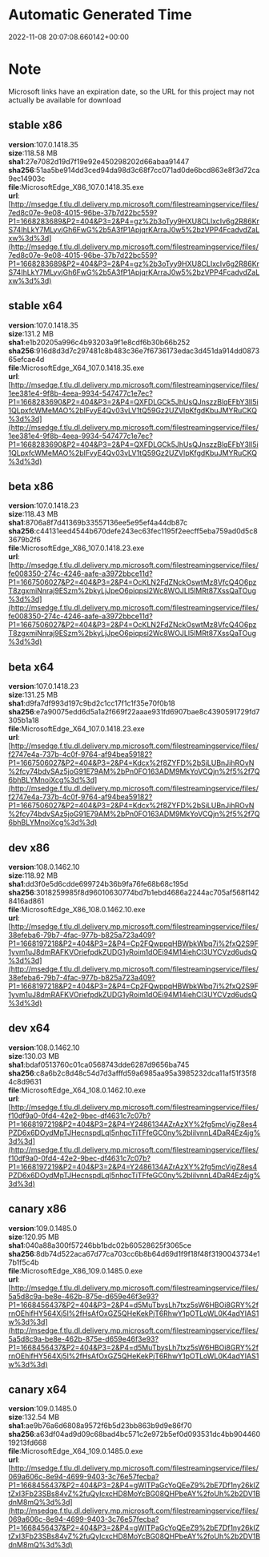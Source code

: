 # Automatic Generated Time
2022-11-08 20:07:08.660142+00:00

# Note
Microsoft links have an expiration date, so the URL for this project may not actually be available for download

## stable x86
**version**:107.0.1418.35  
**size**:118.58 MB  
**sha1**:27e7082d19d7f19e92e450298202d66abaa91447  
**sha256**:51aa5be914dd3ced94da98d3c68f7cc071ad0de6bcd863e8f3d72ca9ec14903c  
**file**:MicrosoftEdge_X86_107.0.1418.35.exe  
**url**:[http://msedge.f.tlu.dl.delivery.mp.microsoft.com/filestreamingservice/files/7ed8c07e-9e08-4015-96be-37b7d22bc559?P1=1668283689&P2=404&P3=2&P4=gz%2b3oTyy9HXU8CLIxcIv6g2R86KrS74IhLkY7MLyvjGh6FwG%2b5A3fP1ApjqrKArraJ0w5%2bzVPP4FcadvdZaLxw%3d%3d](http://msedge.f.tlu.dl.delivery.mp.microsoft.com/filestreamingservice/files/7ed8c07e-9e08-4015-96be-37b7d22bc559?P1=1668283689&P2=404&P3=2&P4=gz%2b3oTyy9HXU8CLIxcIv6g2R86KrS74IhLkY7MLyvjGh6FwG%2b5A3fP1ApjqrKArraJ0w5%2bzVPP4FcadvdZaLxw%3d%3d)  

## stable x64
**version**:107.0.1418.35  
**size**:131.2 MB  
**sha1**:e1b20205a996c4b93203a9f1e8cdf6b30b66b252  
**sha256**:916d8d3d7c297481c8b483c36e7f6736173edac3d451da914dd087365efcae4d  
**file**:MicrosoftEdge_X64_107.0.1418.35.exe  
**url**:[http://msedge.f.tlu.dl.delivery.mp.microsoft.com/filestreamingservice/files/1ee381e4-9f8b-4eea-9934-547477c1e7ec?P1=1668283690&P2=404&P3=2&P4=QXFDLGCk5JhUsQJnszzBlqEFbY3Il5i1QLpxfcWMeMAO%2bIFvyE4Qv03vLV1tQ59Gz2UZVlpKfgdKbuJMYRuCKQ%3d%3d](http://msedge.f.tlu.dl.delivery.mp.microsoft.com/filestreamingservice/files/1ee381e4-9f8b-4eea-9934-547477c1e7ec?P1=1668283690&P2=404&P3=2&P4=QXFDLGCk5JhUsQJnszzBlqEFbY3Il5i1QLpxfcWMeMAO%2bIFvyE4Qv03vLV1tQ59Gz2UZVlpKfgdKbuJMYRuCKQ%3d%3d)  

## beta x86
**version**:107.0.1418.23  
**size**:118.43 MB  
**sha1**:8706a8f7d41369b33557136ee5e95ef4a44db87c  
**sha256**:c44131eed4544b670defe243ec63fec1195f2eecff5eba759ad0d5c83679b2f6  
**file**:MicrosoftEdge_X86_107.0.1418.23.exe  
**url**:[http://msedge.f.tlu.dl.delivery.mp.microsoft.com/filestreamingservice/files/fe008350-274c-4246-aafe-a3972bbce11d?P1=1667506027&P2=404&P3=2&P4=OcKLN2FdZNckOswtMz8VfcQ4O6pzT8zgxmiNnraj9ESzm%2bkyLjJpeO6piqpsi2Wc8WOJLl5lMRt87XssQaTOug%3d%3d](http://msedge.f.tlu.dl.delivery.mp.microsoft.com/filestreamingservice/files/fe008350-274c-4246-aafe-a3972bbce11d?P1=1667506027&P2=404&P3=2&P4=OcKLN2FdZNckOswtMz8VfcQ4O6pzT8zgxmiNnraj9ESzm%2bkyLjJpeO6piqpsi2Wc8WOJLl5lMRt87XssQaTOug%3d%3d)  

## beta x64
**version**:107.0.1418.23  
**size**:131.25 MB  
**sha1**:d9fa7df993d197c9bd2c1cc17f1c1f35e70f0b18  
**sha256**:e7a90075edd6d5a1a2f669f22aaae931fd6907bae8c4390591729fd7305b1a18  
**file**:MicrosoftEdge_X64_107.0.1418.23.exe  
**url**:[http://msedge.f.tlu.dl.delivery.mp.microsoft.com/filestreamingservice/files/f2747e4a-737b-4c0f-9764-af94bea59182?P1=1667506027&P2=404&P3=2&P4=Kdcx%2f8ZYFD%2bSiLUBnJihROvN%2fcy74bdvSAz5joG91E79AM%2bPn0FO163ADM9MkYoVCQjn%2f5%2f7Q6bhBLYMnoiXcg%3d%3d](http://msedge.f.tlu.dl.delivery.mp.microsoft.com/filestreamingservice/files/f2747e4a-737b-4c0f-9764-af94bea59182?P1=1667506027&P2=404&P3=2&P4=Kdcx%2f8ZYFD%2bSiLUBnJihROvN%2fcy74bdvSAz5joG91E79AM%2bPn0FO163ADM9MkYoVCQjn%2f5%2f7Q6bhBLYMnoiXcg%3d%3d)  

## dev x86
**version**:108.0.1462.10  
**size**:118.92 MB  
**sha1**:dd3f0e5d6cdde699724b36b9fa76fe68b68c195d  
**sha256**:3018259985f8d96010630774bd7b1ebd4686a2244ac705af568f1428416ad861  
**file**:MicrosoftEdge_X86_108.0.1462.10.exe  
**url**:[http://msedge.f.tlu.dl.delivery.mp.microsoft.com/filestreamingservice/files/38efeba6-79b7-4fac-977b-b825a723a409?P1=1668197218&P2=404&P3=2&P4=Cp2FQwppqHBWbkWbq7i%2fxQ2S9F1yvm1uJ8dmRAFKVOriefpdkZUDG1yRoim1dOEi94M14iehCl3UYCVzd6udsQ%3d%3d](http://msedge.f.tlu.dl.delivery.mp.microsoft.com/filestreamingservice/files/38efeba6-79b7-4fac-977b-b825a723a409?P1=1668197218&P2=404&P3=2&P4=Cp2FQwppqHBWbkWbq7i%2fxQ2S9F1yvm1uJ8dmRAFKVOriefpdkZUDG1yRoim1dOEi94M14iehCl3UYCVzd6udsQ%3d%3d)  

## dev x64
**version**:108.0.1462.10  
**size**:130.03 MB  
**sha1**:bdaf0513760c01ca0568743dde6287d9656ba745  
**sha256**:c8a6b2c8d48c54d7d3afffd59a6985aa95a3985232dca11af51f35f84c8d9631  
**file**:MicrosoftEdge_X64_108.0.1462.10.exe  
**url**:[http://msedge.f.tlu.dl.delivery.mp.microsoft.com/filestreamingservice/files/f10df9a0-0fd4-42e2-9bec-df4631c7c07b?P1=1668197219&P2=404&P3=2&P4=Y2486134AZrAzXY%2fg5mcVigZ8es4PZD6x6DOydMpTJHecnspdLqI5nhqcTiTFfeGC0ny%2bIilvnnL4DaR4Ez4jg%3d%3d](http://msedge.f.tlu.dl.delivery.mp.microsoft.com/filestreamingservice/files/f10df9a0-0fd4-42e2-9bec-df4631c7c07b?P1=1668197219&P2=404&P3=2&P4=Y2486134AZrAzXY%2fg5mcVigZ8es4PZD6x6DOydMpTJHecnspdLqI5nhqcTiTFfeGC0ny%2bIilvnnL4DaR4Ez4jg%3d%3d)  

## canary x86
**version**:109.0.1485.0  
**size**:120.95 MB  
**sha1**:040a88a300f57246bb1bdc02b60528625f3065ce  
**sha256**:8db74d522aca67d77ca703cc6b8b64d69d1f9f18f48f3190043734e17b1f5c4b  
**file**:MicrosoftEdge_X86_109.0.1485.0.exe  
**url**:[http://msedge.f.tlu.dl.delivery.mp.microsoft.com/filestreamingservice/files/5a5d8c9a-be8e-462b-875e-d659e46f3e93?P1=1668456437&P2=404&P3=2&P4=d5MuTbysLh7txz5sW6HBOi8GRY%2frnOEhifHY564Xj5l%2fHsAfOxGZ5QHeKekPjT6RhwY1pOTLoWL0K4adYIAS1w%3d%3d](http://msedge.f.tlu.dl.delivery.mp.microsoft.com/filestreamingservice/files/5a5d8c9a-be8e-462b-875e-d659e46f3e93?P1=1668456437&P2=404&P3=2&P4=d5MuTbysLh7txz5sW6HBOi8GRY%2frnOEhifHY564Xj5l%2fHsAfOxGZ5QHeKekPjT6RhwY1pOTLoWL0K4adYIAS1w%3d%3d)  

## canary x64
**version**:109.0.1485.0  
**size**:132.54 MB  
**sha1**:ae9b76a6d6808a9572f6b5d23bb863b9d9e86f70  
**sha256**:a63df04ad9d09c68bad4bc571c2e972b5ef0d093531dc4bb90446019213fd668  
**file**:MicrosoftEdge_X64_109.0.1485.0.exe  
**url**:[http://msedge.f.tlu.dl.delivery.mp.microsoft.com/filestreamingservice/files/069a606c-8e94-4699-9403-3c76e57fecba?P1=1668456437&P2=404&P3=2&P4=gWlTPaGcYoQEeZ9%2bE7Df1ny26kIZtZxI3Fb23SBs84vZ%2fuQyIcxcHD8MoYcBG08QHPbeAY%2foUh%2b2DV1BdnM8mQ%3d%3d](http://msedge.f.tlu.dl.delivery.mp.microsoft.com/filestreamingservice/files/069a606c-8e94-4699-9403-3c76e57fecba?P1=1668456437&P2=404&P3=2&P4=gWlTPaGcYoQEeZ9%2bE7Df1ny26kIZtZxI3Fb23SBs84vZ%2fuQyIcxcHD8MoYcBG08QHPbeAY%2foUh%2b2DV1BdnM8mQ%3d%3d)  


